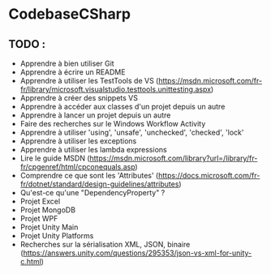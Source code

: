 # CodebaseCSharp

## TODO : 
- Apprendre à bien utiliser Git
- Apprendre à écrire un README
- Apprendre à utiliser les TestTools de VS (https://msdn.microsoft.com/fr-fr/library/microsoft.visualstudio.testtools.unittesting.aspx)
- Apprendre à créer des snippets VS
- Apprendre à accéder aux classes d'un projet depuis un autre
- Apprendre à lancer un projet depuis un autre
- Faire des recherches sur le Windows Workflow Activity
- Apprendre à utiliser 'using', 'unsafe', 'unchecked', 'checked', 'lock'
- Apprendre à utiliser les exceptions
- Apprendre à utiliser les lambda expressions
- Lire le guide MSDN (https://msdn.microsoft.com/library?url=/library/fr-fr/cpgenref/html/cpconequals.asp)
- Comprendre ce que sont les 'Attributes' (https://docs.microsoft.com/fr-fr/dotnet/standard/design-guidelines/attributes)
- Qu'est-ce qu'une "DependencyProperty" ?
- Projet Excel
- Projet MongoDB
- Projet WPF
- Projet Unity Main
- Projet Unity Platforms
- Recherches sur la sérialisation XML, JSON, binaire (https://answers.unity.com/questions/295353/json-vs-xml-for-unity-c.html)